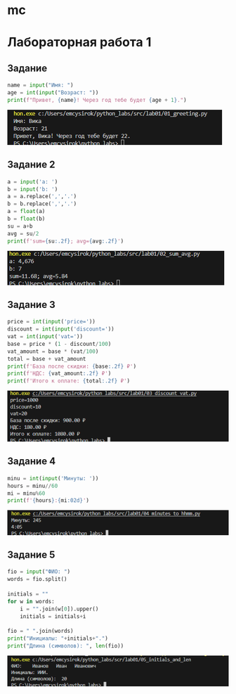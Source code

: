 # mc


# Лабораторная работа 1
## Задание 
```python
name = input("Имя: ")
age = int(input("Возраст: "))
print(f"Привет, {name}! Через год тебе будет {age + 1}.")
```

![№1](images/lab01/01_greeting.PNG)


## Задание 2
```python
a = input('a: ')
b = input('b: ')
a = a.replace(',','.')
b = b.replace(',','.')
a = float(a)
b = float(b)
su = a+b
avg = su/2
print(f'sum={su:.2f}; avg={avg:.2f}')
```

![№2](images/lab01/02_sum_avg.PNG)


## Задание 3
```python
price = int(input('price='))
discount = int(input('discount='))
vat = int(input('vat='))
base = price * (1 - discount/100)
vat_amount = base * (vat/100)
total = base + vat_amount
print(f'База после скидки: {base:.2f} ₽')
print(f'НДС: {vat_amount:.2f} ₽')
print(f'Итого к оплате: {total:.2f} ₽')
```

![№3](images/lab01/03_discount_vat.PNG)


## Задание 4
```python
minu = int(input('Минуты: '))
hours = minu//60
mi = minu%60
print(f'{hours}:{mi:02d}')
```

![№4](images\lab01\04_minutes_to_hhmm.PNG)


## Задание 5
```python
fio = input("ФИО: ")
words = fio.split()

initials = ""
for w in words:
    i = "".join(w[0]).upper()
    initials = initials+i

fio = " ".join(words)
print("Инициалы: "+initials+".")
print("Длина (символов): ", len(fio))
```

![№5](images/lab01/05_initials_and_len.PNG)
